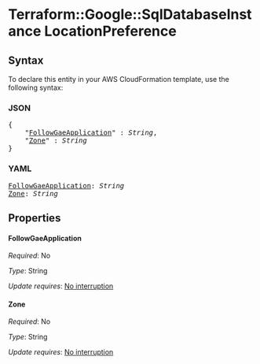 # Terraform::Google::SqlDatabaseInstance LocationPreference

## Syntax

To declare this entity in your AWS CloudFormation template, use the following syntax:

### JSON

<pre>
{
    "<a href="#followgaeapplication" title="FollowGaeApplication">FollowGaeApplication</a>" : <i>String</i>,
    "<a href="#zone" title="Zone">Zone</a>" : <i>String</i>
}
</pre>

### YAML

<pre>
<a href="#followgaeapplication" title="FollowGaeApplication">FollowGaeApplication</a>: <i>String</i>
<a href="#zone" title="Zone">Zone</a>: <i>String</i>
</pre>

## Properties

#### FollowGaeApplication

_Required_: No

_Type_: String

_Update requires_: [No interruption](https://docs.aws.amazon.com/AWSCloudFormation/latest/UserGuide/using-cfn-updating-stacks-update-behaviors.html#update-no-interrupt)

#### Zone

_Required_: No

_Type_: String

_Update requires_: [No interruption](https://docs.aws.amazon.com/AWSCloudFormation/latest/UserGuide/using-cfn-updating-stacks-update-behaviors.html#update-no-interrupt)

